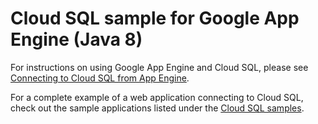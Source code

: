 # Cloud SQL sample for Google App Engine (Java 8)

For instructions on using Google App Engine and Cloud SQL, please see 
[Connecting to Cloud SQL from App Engine][0].

For a complete example of a web application connecting to Cloud SQL,
check out the sample applications listed under the [Cloud SQL samples][1].

[0]: https://cloud.google.com/sql/docs/mysql/connect-app-engine#java
[1]: ../../cloud-sql/

